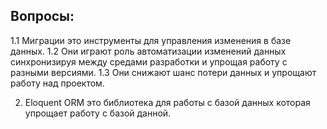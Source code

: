 ## Вопросы:

1.1 Миграции это инструменты для управления изменения в базе данных.
1.2 Они играют роль автоматизации изменений данных синхронизируя между средами разработки и упрощая работу с разными версиями.
1.3 Они снижают шанс потери данных и упрощают работу над проектом.

2. Eloquent ORM это библиотека для работы с базой данных которая упрощает работу с базой данной.
